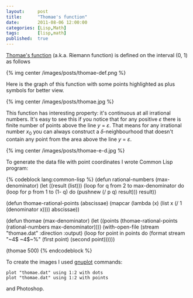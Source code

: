 ```yaml
---
layout:     post
title:      "Thomae's function"
date:       2011-08-06 12:00:00
categories: [Lisp,Math]
tags:       [lisp,math]
published:  true
---
```


[Thomae's function][1] (a.k.a. Riemann function) is defined on the interval (0, 1) as follows

{% img center /images/posts/thomae-def.png %}

Here is the graph of this function with some points highlighted as plus symbols for better view.

{% img center /images/posts/thomae.jpg %}

This function has interesting property: it's continuous at all irrational numbers. It's easy to see this if you notice that for any positive *ε* there is finite number of points above the line *y* = *ε*. That means for any irrational number *x*<sub>0</sub> you can always construct a *δ*-neighbourhood that doesn't contain any point from the area above the line *y* = *ε*.

{% img center /images/posts/thomae-e-d.jpg %}

To generate the data file with point coordinates I wrote Common Lisp program:

{% codeblock lang:common-lisp %}
(defun rational-numbers (max-denominator)
  (let ((result (list)))
    (loop for q from 2 to max-denominator do
      (loop for p from 1 to (1- q) do
        (pushnew (/ p q) result)))
    result))

(defun thomae-rational-points (abscissae)
  (mapcar (lambda (x) (list x (/ 1 (denominator x)))) abscissae))

(defun thomae (max-denominator)
  (let ((points (thomae-rational-points (rational-numbers max-denominator))))
    (with-open-file (stream "thomae.dat" :direction :output)
      (loop for point in points do
        (format stream "~4$ ~4$~%" (first point) (second point))))))

(thomae 500)
{% endcodeblock %}

To create the images I used [gnuplot][2] commands:

    plot "thomae.dat" using 1:2 with dots
    plot "thomae.dat" using 1:2 with points

and Photoshop.


[1]: http://en.wikipedia.org/wiki/Thomae%27s_function
[2]: http://www.gnuplot.info/
